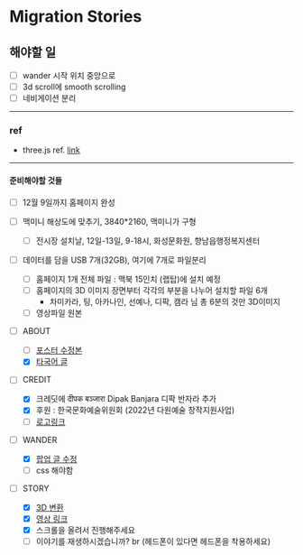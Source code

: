 # Migration Stories

## 해야할 일

- [ ] wander 시작 위치 중앙으로
- [ ] 3d scroll에 smooth scrolling
- [ ] 네비게이션 분리

---

### ref

- three.js ref. [link](https://github.com/wrongakram/R3F-Chairs/blob/master/src/App.js)

---

#### 준비해야할 것들

- [ ] 12월 9일까지 홈페이지 완성

- [ ] 맥미니 해상도에 맞추기, 3840\*2160, 맥미니가 구형

  - [ ] 전시장 설치날, 12일-13일, 9-18시, 화성문화원, 향남읍행정복지센터

- [ ] 데이터를 담을 USB 7개(32GB), 여기에 7개로 파일분리

  - [ ] 홈페이지 1개 전체 파일 : 맥북 15인치 (랩탑)에 설치 예정
  - [ ] 홈페이지의 3D 이미지 장면부터 각각의 부분을 나누어 설치할 파일 6개
    - 차미카라, 팅, 아카나인, 선예나, 디팍, 캠라 님 총 6분의 것만 3D이미지
  - [ ] 영상파일 원본

- [ ] ABOUT
  - [ ] [포스터 수정본]("https://drive.google.com/drive/folders/1ldaTcgmThndrPhr9FW0l7Im19GJ0AKkc")
  - [x] [타국어 글]("https://drive.google.com/file/d/1g0vj4M1D_j8pmnS72rWcvHoDDyZCylc1/view?usp=share_link")
- [ ] CREDIT
  - [x] 크레딧에 दीपक बञ्जारा Dipak Banjara 디팍 반자라 추가
  - [x] 후원 : 한국문화예술위원회 (2022년 다원예술 창작지원사업)
  - [ ] [로고링크]("https://drive.google.com/drive/folders/1lw-0OVLnyh05L3OkOn1i12Swr3gbD79_")
- [ ] WANDER
  - [x] [팝업 글 수정]("https://docs.google.com/document/d/1Yb1yMnYyirXxnYH-4ZpCNjq4xw2zD0eWu3jyiYmxxwA/edit")
  - [ ] css 해야함
- [ ] STORY
  - [x] [3D 변환]("https://drive.google.com/drive/folders/1wZ5mVGdlBqWAu05HhPiPpsjVnYYyfM9Q")
  - [x] [영상 링크]("https://docs.google.com/document/d/1Yb1yMnYyirXxnYH-4ZpCNjq4xw2zD0eWu3jyiYmxxwA/edit")
  - [x] 스크롤을 올려서 진행해주세요
  - [ ] 이야기를 재생하시겠습니까? br (헤드폰이 있다면 헤드폰을 착용하세요)
